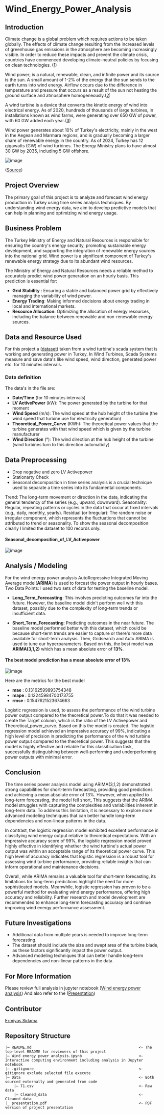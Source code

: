 # Wind_Energy_Power_Analysis
## Introduction
Climate change is a global problem which requires actions to be taken globally. The effects of climate change resulting from the increased levels of greenhouse gas emissions in the atmosphere are becoming increasingly visible. In order to reduce these impacts and prevent the climate crisis, countries have commenced developing climate-neutral policies by focusing on clean technologies.
([1](https://shura.org.tr/en/net-zero-2053-energy-sector-policies/))

Wind power; is a natural, renewable, clean, and infinite power and its source is the sun. A small amount of 1-2% of the energy that the sun sends to the earth turns into wind energy. Airflow occurs due to the difference in temperature and pressure that occurs as a result of the sun not heating the ground surface and atmosphere homogeneously.([2](https://enerji.gov.tr/eigm-resources))

A wind turbine is a device that converts the kinetic energy of wind into electrical energy. As of 2020, hundreds of thousands of large turbines, in installations known as wind farms, were generating over 650 GW of power, with 60 GW added each year.([3](https://wwindea.org/world-wind-capacity-at-650-gw))

Wind power generates about 10% of Turkey's electricity, mainly in the west in the Aegean and Marmara regions, and is gradually becoming a larger share of renewable energy in the country. As of 2024, Turkey has 12 gigawatts (GW) of wind turbines. The Energy Ministry plans to have almost 30 GW by 2035, including 5 GW offshore.

![image](https://github.com/ermiyas-sidama/Wind_Energy_Power_Analysis/assets/160514617/8c778f08-78f8-4c97-ae5a-5e9774c66d7b)

([Source](https://windeurope.org/newsroom/news/the-turkish-wind-supply-chain-keeps-getting-stronger/))
## Project Overview
The primary goal of this project is to analyze and forecast wind energy production in Turkey using time series analysis techniques. By understanding wind energy data, we aim to develop predictive models that can help in planning and optimizing wind energy usage.

## Business Problem
The Turkey Ministry of Energy and Natural Resources is responsible for ensuring the country's energy security, promoting sustainable energy development, and supporting the integration of renewable energy sources into the national grid. Wind power is a significant component of Turkey's renewable energy strategy due to its abundant wind resources. 

The Ministry of Energy and Natural Resources needs a reliable method to accurately predict wind power generation on an hourly basis. This prediction is essential for:

- __Grid Stability__ : Ensuring a stable and balanced power grid by effectively managing the variability of wind power.
- __Energy Trading__: Making informed decisions about energy trading in local and international markets.
- __Resource Allocation__: Optimizing the allocation of energy resources, including the balance between renewable and non-renewable energy sources.
## Data and Resource Used
For this project a ([dataset](https://www.kaggle.com/datasets/berkerisen/wind-turbine-scada-dataset)) taken from a wind turbine's scada system that is working and generating power in Turkey. In Wind Turbines, Scada Systems measure and save data's like wind speed, wind direction, generated power etc. for 10 minutes intervals.
### Data definition
The data's in the file are:
- __Date/Time__ (for 10 minutes intervals)
- __LV ActivePower__ (kW): The power generated by the turbine for that moment
- __Wind Speed__ (m/s): The wind speed at the hub height of the turbine (the wind speed that turbine use for electricity generation)
- __Theoretical_Power_Curve__ (KWh): The theoretical power values that the turbine generates with that wind speed which is given by the turbine manufacturer
- __Wind Direction__ (°): The wind direction at the hub height of the turbine (wind turbines turn to this direction automaticly)

## Data Preprocessing
- Drop negative and zero LV Activepower
- Stationarty Check
- Seasonal decomposition in time series analysis is a crucial technique used to separate a time series into its fundamental components.

Trend: The long-term movement or direction in the data, indicating the general tendency of the series (e.g., upward, downward).
Seasonality: Regular, repeating patterns or cycles in the data that occur at fixed intervals (e.g., daily, monthly, yearly).
Residual (or Irregular): The random noise or irregular component, which represents the fluctuations that cannot be attributed to trend or seasonality.
To show the seasonal decomposition clearly I limited the dataset to 100 records only.
#### Seasonal_decomposition_of_LV_Activepower


![image](https://github.com/ermiyas-sidama/Wind_Energy_Power_Analysis/assets/160514617/be1a47c7-9b7d-4f71-9deb-edcfdbd99d63)
## Analysis / Modeling
For the wind energy power analysis AutoRegressive Integrated Moving Average model(__ARIMA__) is used to forcast the power output in hourly bases.
Two Data Points: I used two sets of data for testing the baseline model.

- __Long_Term_Forecasting__: This involves predicting outcomes far into the future. However, the baseline model didn't perform well with this dataset, possibly due to the complexity of long-term trends or insufficient data.

- __Short_Term_Forecasting__: Predicting outcomes in the near future. The baseline model performed better with this dataset, which could be because short-term trends are easier to capture or there's more data available for short-term analysis.
Then, Gridsearch and Auto ARIMA is used to tune our hyperparameters. Based on this, the best model was __ARIMA(3,1,2)__ which has a mean absolute error of __13%__.
#### The best model prediction has a mean absolute error of 13%

![image](https://github.com/ermiyas-sidama/Wind_Energy_Power_Analysis/assets/160514617/79322e31-0cb9-42e3-8edc-d88cf768fd1f)

Here are the metrics for the best model
- __mae__  : 0.13162599893754348
- __mape__ : 0.12245984700173755
- __rmse__ : 0.1547621523674663

Logistic regression is used, to assess the performance of the wind turbine power output compared to the theoretical power.To do that it was needed to create the Target column, which is the ratio of the LV Activepower and Theoretical_power_curve. Based on this the model is created.
The logistic regression model achieved an impressive accuracy of 99%, indicating a high level of precision in predicting the performance of the wind turbine power output compared to the theoretical power. This suggests that the model is highly effective and reliable for this classification task, successfully distinguishing between well-performing and underperforming power outputs with minimal error.
  
## Conclusion
The time series power analysis model using ARIMA(3,1,2) demonstrated strong capabilities for short-term forecasting, providing good predictions and achieving a mean absolute error of 13%. However, when applied to long-term forecasting, the model fell short, This suggests that the ARIMA model struggles with capturing the complexities and variabilities inherent in long-term data. To address this limitation, it is necessary to explore more advanced modeling techniques that can better handle long-term dependencies and non-linear patterns in the data.

In contrast, the logistic regression model exhibited excellent performance in classifying wind energy output relative to theoretical expectations. With an impressive accuracy score of 99%, the logistic regression model proved highly effective in identifying whether the wind turbine's actual power output was within an acceptable range of its theoretical power curve. This high level of accuracy indicates that logistic regression is a robust tool for assessing wind turbine performance, providing reliable insights that can inform operational and maintenance decisions.

Overall, while ARIMA remains a valuable tool for short-term forecasting, its limitations for long-term predictions highlight the need for more sophisticated models. Meanwhile, logistic regression has proven to be a powerful method for evaluating wind energy performance, offering high accuracy and reliability. Further research and model development are recommended to enhance long-term forecasting accuracy and continue improving wind energy performance assessment.


## Future Investigations
- Additional data from multiple years is needed to improve long-term forecasting.
- The dataset should include the size and swept area of the turbine blade, as these factors significantly impact the power output.
- Advanced modeling techniques that can better handle long-term dependencies and non-linear patterns in the data.

## For More Information
Please review full analysis in jupyter notebook ([Wind energy power analysis](https://github.com/ermiyas-sidama/Wind_Energy_Power_Analysis/blob/main/Wind_Energy_Power_Analysis.ipynb))
And also refer to the ([Presentation](https://www.canva.com/design/DAGF47W5bks/WeHgitxeJM0XHIzMhvGwpw/edit))

## Contributor

[Ermiyas Sidama](https://github.com/ermiyas-sidama)


## Repository Structure
```
|— README.md                                                 <- The top-level README for reviewers of this project
|— Wind energy power analysis.ipynb                          <- Interactive computing environment including analysis in Jupyter notebook
|— .gitignore                                                <- gitignore exclude selected file execute
|— Data                                                      <- Both sourced externally and generated from code
    |— T1.csv                                                <- Raw data
    |— Cleaned_data                                          <- Cleaned data
|_ presentation.pdf                                          <- PDF version of project presentation
```



